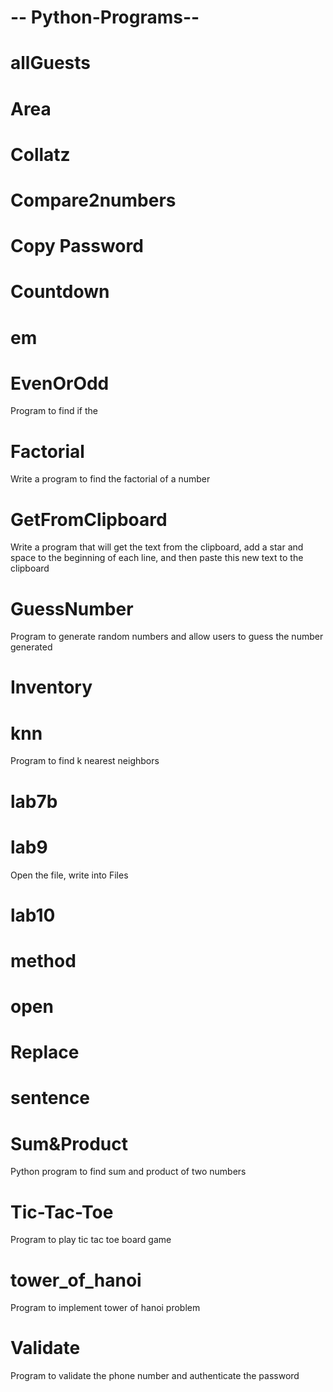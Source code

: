 ﻿# -- Python-Programs--
# allGuests


# Area



# Collatz



# Compare2numbers



# Copy Password


# Countdown


# em


# EvenOrOdd
Program to find if the 

# Factorial

Write a program to find the factorial of a number

# GetFromClipboard

Write a program that will get the text from the clipboard, add a star and space to the beginning of each line, and then paste this new text to the clipboard


# GuessNumber
Program to generate random numbers and allow users to guess the number generated



# Inventory


# knn
Program to find k nearest neighbors


# lab7b

# lab9
Open the file, write into Files

# lab10


# method

# open 

# Replace

# sentence

# Sum&Product

Python program to find sum and product of two numbers

# Tic-Tac-Toe

Program to play tic tac toe board game


# tower_of_hanoi

Program to implement tower of hanoi problem

# Validate

Program to validate the phone number and authenticate the password



